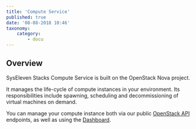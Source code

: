 ```yaml
---
title: 'Compute Service'
published: true
date: '08-08-2018 10:46'
taxonomy:
    category:
        - docu
---
```


## Overview

SysEleven Stacks Compute Service is built on the OpenStack Nova project.

It manages the life-cycle of compute instances in your environment. Its responsibilities include spawning, scheduling and decommissioning of virtual machines on demand.

You can manage your compute instance both via our public [OpenStack API](../../03.Tutorials/04.api-access/default.en.md) endpoints, as well as using the [Dashboard](https://dashboard.cloud.syseleven.net).